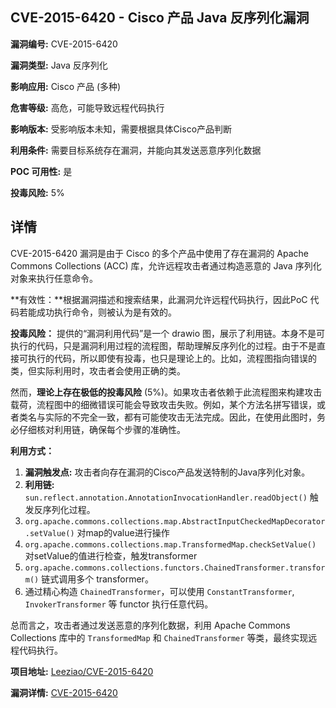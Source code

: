 ## CVE-2015-6420 - Cisco 产品 Java 反序列化漏洞

**漏洞编号:** CVE-2015-6420

**漏洞类型:** Java 反序列化

**影响应用:** Cisco 产品 (多种)

**危害等级:** 高危，可能导致远程代码执行

**影响版本:** 受影响版本未知，需要根据具体Cisco产品判断

**利用条件:** 需要目标系统存在漏洞，并能向其发送恶意序列化数据

**POC 可用性:** 是

**投毒风险:** 5%

## 详情

CVE-2015-6420 漏洞是由于 Cisco 的多个产品中使用了存在漏洞的 Apache Commons Collections (ACC) 库，允许远程攻击者通过构造恶意的 Java 序列化对象来执行任意命令。  

**有效性：**根据漏洞描述和搜索结果，此漏洞允许远程代码执行，因此PoC 代码若能成功执行命令，则被认为是有效的。

**投毒风险：**
提供的“漏洞利用代码”是一个 drawio 图，展示了利用链。本身不是可执行的代码，只是漏洞利用过程的流程图，帮助理解反序列化的过程。由于不是直接可执行的代码，所以即使有投毒，也只是理论上的。比如，流程图指向错误的类，但实际利用时，攻击者会使用正确的类。

然而，**理论上存在极低的投毒风险** (5%)。如果攻击者依赖于此流程图来构建攻击载荷，流程图中的细微错误可能会导致攻击失败。例如，某个方法名拼写错误，或者类名与实际的不完全一致，都有可能使攻击无法完成。因此，在使用此图时，务必仔细核对利用链，确保每个步骤的准确性。

**利用方式：**
1.  **漏洞触发点:** 攻击者向存在漏洞的Cisco产品发送特制的Java序列化对象。
2.  **利用链:** `sun.reflect.annotation.AnnotationInvocationHandler.readObject()` 触发反序列化过程。
3.  `org.apache.commons.collections.map.AbstractInputCheckedMapDecorator.setValue()` 对map的value进行操作
4.  `org.apache.commons.collections.map.TransformedMap.checkSetValue()` 对setValue的值进行检查，触发transformer
5.  `org.apache.commons.collections.functors.ChainedTransformer.transform()`  链式调用多个 transformer。
6.  通过精心构造 `ChainedTransformer`，可以使用 `ConstantTransformer`, `InvokerTransformer` 等 functor 执行任意代码。

总而言之，攻击者通过发送恶意的序列化数据，利用 Apache Commons Collections 库中的 `TransformedMap` 和 `ChainedTransformer` 等类，最终实现远程代码执行。

**项目地址:** [Leeziao/CVE-2015-6420](https://github.com/Leeziao/CVE-2015-6420)

**漏洞详情:** [CVE-2015-6420](https://nvd.nist.gov/vuln/detail/CVE-2015-6420)